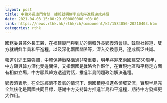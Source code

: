 ```yaml
---
layout: post
title: 中韓外長廈門會談　據報就朝鮮半島和平進程達成共識
date: 2021-04-03 15:00:29.000000000 +08:00
link: https://news.rthk.hk/rthk/ch/component/k2/1584056-20210403.htm
categories: rthk
---
```


國務委員兼外長王毅，在福建廈門與到訪的南韓外長鄭義溶會談。韓聯社報道，雙方就朝鮮半島和平進程，以及深化兩國關係等，深入交換意見，達成廣泛共識。

報道引述王毅強調，中韓保持戰略溝通非常重要，明年將迎來兩國建交30周年，中方願與韓方深化雙邊關係，又指兩國是戰略合作夥伴，在實現地區和平穩定方面有相似立場，中方願與韓方透過對話，推進半島問題政治解決進程。 

鄭義溶表示，在全球經濟不景氣的情況下，兩國積極推進各領域交流，實現半島完全無核化是兩國共同目標，感謝中方支持韓方推進半島和平進程，期待中方發揮更大作用。
